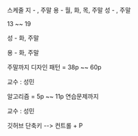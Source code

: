스케줄 
지 -  , 주말
용 - 월, 화, 목,  주말
성 -  , 주말

13 ~~ 19 

성 - 화, 주말

용 - 화,   주말


주말까지 
디자인 패턴 = 38p ~~ 60p

교수 : 성민

알고리즘 = 5p ~~ 11p 연습문제까지

교수 : 성민


깃허브 단축키 --> 컨트롤 + P

